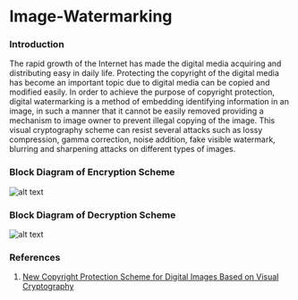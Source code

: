 # Image-Watermarking

### Introduction

The rapid growth of the Internet has made the digital media acquiring and distributing easy in daily life. Protecting the copyright of the digital media has become an important topic due to digital media can be copied and modified easily. In order to achieve the purpose of copyright protection, digital watermarking is a method of embedding identifying information in an image, in such a manner that it cannot be easily removed providing a mechanism to image owner to prevent illegal copying of the image. This visual cryptography scheme can resist several attacks such as lossy compression, gamma correction, noise addition, fake visible watermark, blurring and sharpening attacks on different types of images.

### Block Diagram of Encryption Scheme

![alt text](https://github.com/shubham-iitg-ece/Image-Watermarking/blob/master/images/Encryption%20Block%20Diagram.png "Encryption Scheme")

### Block Diagram of Decryption Scheme

![alt text](https://github.com/shubham-iitg-ece/Image-Watermarking/blob/master/images/Decryption%20Block%20Diagram.png "Decryption Scheme")

### References

1) [New Copyright Protection Scheme for Digital Images Based on Visual Cryptography](https://www.tandfonline.com/doi/full/10.1080/03772063.2017.1324328)
